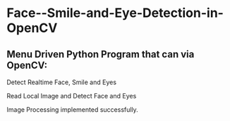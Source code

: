 # Face--Smile-and-Eye-Detection-in-OpenCV

## Menu Driven Python Program that can via OpenCV:

Detect Realtime Face, Smile and Eyes

Read Local Image and Detect Face and Eyes

Image Processing implemented successfully.
